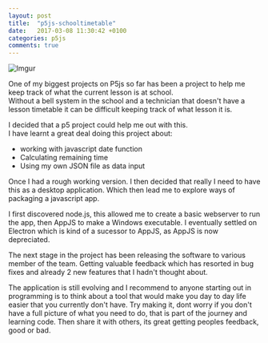 ```yaml
---
layout: post
title:  "p5js-schooltimetable"
date:   2017-03-08 11:30:42 +0100
categories: p5js
comments: true
---
```

![Imgur](http://i.imgur.com/itEzXbv.png)<br>

One of my biggest projects on P5js so far has been a project to help me keep track of what the current lesson is at school.<br> Without a bell system in the school and a technician that doesn't have a lesson timetable it can be difficult keeping track of what lesson it is.

I decided that a p5 project could help me out with this.<br>
I have learnt a great deal doing this project about:
  - working with javascript date function
  - Calculating remaining time
  - Using my own JSON file as data input
<!--more-->
Once I had a rough working version. I then decided that really I need to have this as a desktop application. Which then lead me to explore ways of packaging a javascript app.

I first discovered node.js, this allowed me to create a basic webserver to run the app, then AppJS to make a Windows executable. I eventually settled on Electron which is kind of a sucessor to AppJS, as AppJS is now depreciated.

The next stage in the project has been releasing the software to various member of the team. Getting valuable feedback which has resorted in bug fixes and already 2 new features that I hadn't thought about.

The application is still evolving and I recommend to anyone starting out in programming is to think about a tool that would make you day to day life easier that you currently don't have. Try making it, dont worry if you don't have a full picture of what you need to do, that is part of the journey and learning code. Then share it with others, its great getting peoples feedback, good or bad.
